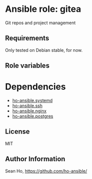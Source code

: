 # Ansible role: gitea
Git repos and project management

## Requirements
Only tested on Debian stable, for now.

## Role variables

# Dependencies
+ [ho-ansible.systemd](https://github.com/ho-ansible/systemd)
+ [ho-ansible.ssh](https://github.com/ho-ansible/ssh)
+ [ho-ansible.nginx](https://github.com/ho-ansible/nginx)
+ [ho-ansible.postgres](https://github.com/ho-ansible/postgres)

## License
MIT

## Author Information
Sean Ho, https://github.com/ho-ansible/
